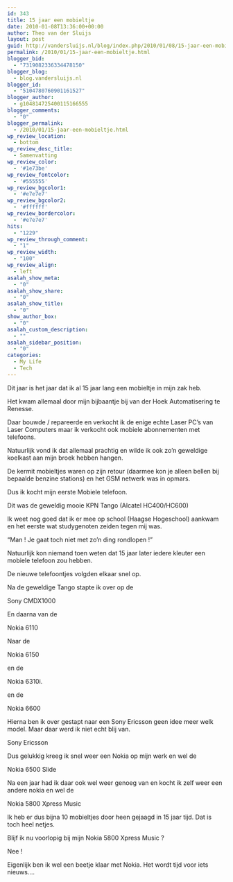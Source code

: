 ```yaml
---
id: 343
title: 15 jaar een mobieltje
date: 2010-01-08T13:36:00+00:00
author: Theo van der Sluijs
layout: post
guid: http://vandersluijs.nl/blog/index.php/2010/01/08/15-jaar-een-mobieltje/
permalink: /2010/01/15-jaar-een-mobieltje.html
blogger_bid:
  - "7319082336334478150"
blogger_blog:
  - blog.vandersluijs.nl
blogger_id:
  - "5104780760901161527"
blogger_author:
  - g104814725400115166555
blogger_comments:
  - "0"
blogger_permalink:
  - /2010/01/15-jaar-een-mobieltje.html
wp_review_location:
  - bottom
wp_review_desc_title:
  - Samenvatting
wp_review_color:
  - '#1e73be'
wp_review_fontcolor:
  - '#555555'
wp_review_bgcolor1:
  - '#e7e7e7'
wp_review_bgcolor2:
  - '#ffffff'
wp_review_bordercolor:
  - '#e7e7e7'
hits:
  - "1229"
wp_review_through_comment:
  - "1"
wp_review_width:
  - "100"
wp_review_align:
  - left
asalah_show_meta:
  - "0"
asalah_show_share:
  - "0"
asalah_show_title:
  - "0"
show_author_box:
  - "0"
asalah_custom_description:
  - ""
asalah_sidebar_position:
  - "0"
categories:
  - My Life
  - Tech
---
```

Dit jaar is het jaar dat ik al 15 jaar lang een mobieltje in mijn zak heb.

Het kwam allemaal door mijn bijbaantje bij van der Hoek Automatisering te Renesse.

Daar bouwde / repareerde en verkocht ik de enige echte Laser PC’s van Laser Computers maar ik verkocht ook mobiele abonnementen met telefoons.

Natuurlijk vond ik dat allemaal prachtig en wilde ik ook zo’n geweldige koelkast aan mijn broek hebben hangen.

De kermit mobieltjes waren op zijn retour (daarmee kon je alleen bellen bij bepaalde benzine stations) en het GSM netwerk was in opmars.

Dus ik kocht mijn eerste Mobiele telefoon.

Dit was de geweldig mooie KPN Tango (Alcatel HC400/HC600)

Ik weet nog goed dat ik er mee op school (Haagse Hogeschool) aankwam en het eerste wat studygenoten zeiden tegen mij was.

“Man ! Je gaat toch niet met zo’n ding rondlopen !”

Natuurlijk kon niemand toen weten dat 15 jaar later iedere kleuter een mobiele telefoon zou hebben.

De nieuwe telefoontjes volgden elkaar snel op.

Na de geweldige Tango stapte ik over op de

Sony CMDX1000

En daarna van de

Nokia 6110

Naar de

Nokia 6150

en de

Nokia 6310i.

en de

Nokia 6600

Hierna ben ik over gestapt naar een Sony Ericsson geen idee meer welk model. Maar daar werd ik niet echt blij van.

Sony Ericsson

Dus gelukkig kreeg ik snel weer een Nokia op mijn werk en wel de

Nokia 6500 Slide

Na een jaar had ik daar ook wel weer genoeg van en kocht ik zelf weer een andere nokia en wel de

Nokia 5800 Xpress Music

Ik heb er dus bijna 10 mobieltjes door heen gejaagd in 15 jaar tijd. Dat is toch heel netjes.

Blijf ik nu voorlopig bij mijn Nokia 5800 Xpress Music ?

Nee !

Eigenlijk ben ik wel een beetje klaar met Nokia. Het wordt tijd voor iets nieuws….